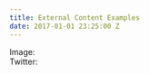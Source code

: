 ```yaml
---
title: External Content Examples
date: 2017-01-01 23:25:00 Z
---
```


<div>
Image:
<amp-img src="http://i.imgur.com/yLPILpx.png" width="264" height="96" layout="responsive"></amp-img>
</div> 

<div>
Twitter:
<amp-twitter width="390" height="50"
    layout="responsive"
    data-tweetid="638793490521001985">
</amp-twitter>
</div>
